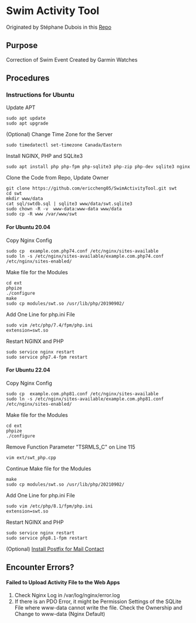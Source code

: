 # Swim Activity Tool
Originated by Stéphane Dubois in this [Repo](https://bitbucket.org/swimmingwatchtools/phpeditor/src/master/)

## Purpose
Correction of Swim Event Created by Garmin Watches

## Procedures

### Instructions for Ubuntu

Update APT
```
sudo apt update
sudo apt upgrade
```
(Optional) Change Time Zone for the Server
```
sudo timedatectl set-timezone Canada/Eastern
```

Install NGINX, PHP and SQLite3
```
sudo apt install php php-fpm php-sqlite3 php-zip php-dev sqlite3 nginx 
```

Clone the Code from Repo, Update Owner
```
git clone https://github.com/ericcheng05/SwimActivityTool.git swt
cd swt
mkdir www/data
cat sql/swtdb.sql | sqlite3 www/data/swt.sqlite3
sudo chown -R -v  www-data:www-data www/data 
sudo cp -R www /var/www/swt
```
#### For Ubuntu  20.04

Copy Nginx Config
```
sudo cp  example.com.php74.conf /etc/nginx/sites-available
sudo ln -s /etc/nginx/sites-available/example.com.php74.conf /etc/nginx/sites-enabled/
```

Make file for the Modules
``` 
cd ext
phpize
./configure
make
sudo cp modules/swt.so /usr/lib/php/20190902/
```

Add One Line for php.ini File
```
sudo vim /etc/php/7.4/fpm/php.ini
extension=swt.so
```

Restart NGINX and PHP
```
sudo service nginx restart
sudo service php7.4-fpm restart
```

#### For Ubuntu  22.04

Copy Nginx Config
```
sudo cp  example.com.php81.conf /etc/nginx/sites-available
sudo ln -s /etc/nginx/sites-available/example.com.php81.conf /etc/nginx/sites-enabled/
```

Make file for the Modules
``` 
cd ext
phpize
./configure
```
Remove Function Parameter "TSRMLS_C" on Line 115
```
vim ext/swt_php.cpp
```
Continue Make file for the Modules
```
make
sudo cp modules/swt.so /usr/lib/php/20210902/
```
Add One Line for php.ini File
```
sudo vim /etc/php/8.1/fpm/php.ini
extension=swt.so
```
Restart NGINX and PHP
```
sudo service nginx restart
sudo service php8.1-fpm restart
```

(Optional) [Install Postfix for Mail Contact](https://www.digitalocean.com/community/tutorials/how-to-install-and-configure-postfix-on-ubuntu-20-04)

## Encounter Errors?

#### Failed to Upload Activity File to the Web Apps
1. Check Nginx Log in /var/log/nginx/error.log
2. If there is an PDO Error, it might be Permission Settings of the SQLite File where www-data cannot write the file. Check the Ownership and Change to www-data (Nginx Default)

